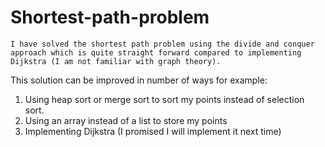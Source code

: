 # Shortest-path-problem
	I have solved the shortest path problem using the divide and conquer approach which is quite straight forward compared to implementing Dijkstra (I am not familiar with graph theory).
  
This solution can be improved in number of ways for example:
1.	Using heap sort or merge sort to sort my points instead of selection sort.
2.	Using an array instead of a list to store my points
3.	Implementing Dijkstra (I promised I will implement it next time)
